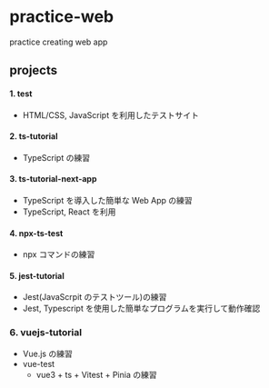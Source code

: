 # practice-web
practice creating web app 

## projects

#### 1. test
* HTML/CSS, JavaScript を利用したテストサイト

#### 2. ts-tutorial
* TypeScript の練習

#### 3. ts-tutorial-next-app
* TypeScript を導入した簡単な Web App の練習
* TypeScript, React を利用

#### 4. npx-ts-test
* npx コマンドの練習

#### 5. jest-tutorial
* Jest(JavaScrpit のテストツール)の練習
* Jest, Typescript を使用した簡単なプログラムを実行して動作確認

### 6. vuejs-tutorial
* Vue.js の練習
* vue-test
    * vue3 + ts + Vitest + Pinia の練習

